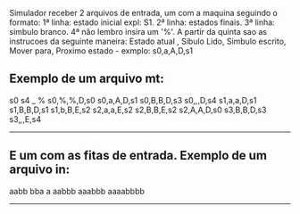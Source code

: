 Simulador receber 2 arquivos de entrada, um com a maquina seguindo o formato:
1ª linha: estado inicial expl: S1.
2ª linha: estados finais.
3ª linha: simbulo branco.
4ª não lembro insira um '%'.
A partir da quinta sao as instrucoes da seguinte maneira: 
Estado atual , Sibulo Lido, Simbulo escrito, Mover para, Proximo estado - exmplo:
s0,a,A,D,s1

Exemplo de um arquivo mt:
------------------------------
s0
s4
_
%
s0,%,%,D,s0
s0,a,A,D,s1
s0,B,B,D,s3
s0,_,_,D,s4
s1,a,a,D,s1
s1,B,B,D,s1
s1,b,B,E,s2
s2,a,a,E,s2
s2,B,B,E,s2
s2,A,A,D,s0
s3,B,B,D,s3
s3,_,_,E,s4

------------------------------
E um com as fitas de entrada.
Exemplo de um arquivo in:
------------------------------
aabb
bba
a
aabbb
aaabbb
aaaabbbb

------------------------------

